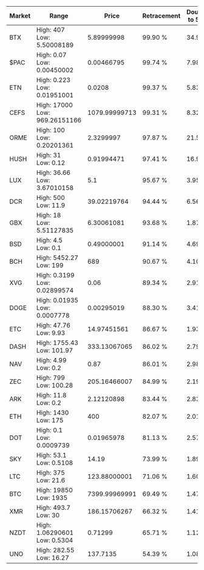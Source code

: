 | Market | Range | Price| Retracement | Doubles to 50% |
| --- | --- | --- | --- | --- |
| BTX | High: 407<br />Low: 5.50008189 | 5.89999998 | 99.90 % | 34.96 |
| $PAC | High: 0.07<br />Low: 0.00450002 | 0.00466795 | 99.74 % | 7.98 |
| ETN | High: 0.223<br />Low: 0.01951001 | 0.0208 | 99.37 % | 5.83 |
| CEFS | High: 17000<br />Low: 969.26151166 | 1079.99999713 | 99.31 % | 8.32 |
| ORME | High: 100<br />Low: 0.20201361 | 2.3299997 | 97.87 % | 21.50 |
| HUSH | High: 31<br />Low: 0.12 | 0.91994471 | 97.41 % | 16.91 |
| LUX | High: 36.66<br />Low: 3.67010158 | 5.1 | 95.67 % | 3.95 |
| DCR | High: 500<br />Low: 11.9 | 39.02219764 | 94.44 % | 6.56 |
| GBX | High: 18<br />Low: 5.51127835 | 6.30061081 | 93.68 % | 1.87 |
| BSD | High: 4.5<br />Low: 0.1 | 0.49000001 | 91.14 % | 4.69 |
| BCH | High: 5452.27<br />Low: 199 | 689 | 90.67 % | 4.10 |
| XVG | High: 0.3199<br />Low: 0.02899574 | 0.06 | 89.34 % | 2.91 |
| DOGE | High: 0.01935<br />Low: 0.0007778 | 0.00295019 | 88.30 % | 3.41 |
| ETC | High: 47.76<br />Low: 9.93 | 14.97451561 | 86.67 % | 1.93 |
| DASH | High: 1755.43<br />Low: 101.97 | 333.13067065 | 86.02 % | 2.79 |
| NAV | High: 4.99<br />Low: 0.2 | 0.87 | 86.01 % | 2.98 |
| ZEC | High: 799<br />Low: 100.28 | 205.16466007 | 84.99 % | 2.19 |
| ARK | High: 11.8<br />Low: 0.2 | 2.12120898 | 83.44 % | 2.83 |
| ETH | High: 1430<br />Low: 175 | 400 | 82.07 % | 2.01 |
| DOT | High: 0.1<br />Low: 0.0009739 | 0.01965978 | 81.13 % | 2.57 |
| SKY | High: 53.1<br />Low: 0.5108 | 14.19 | 73.99 % | 1.89 |
| LTC | High: 375<br />Low: 21.6 | 123.88000001 | 71.06 % | 1.60 |
| BTC | High: 19850<br />Low: 1935 | 7399.99969991 | 69.49 % | 1.47 |
| XMR | High: 493.7<br />Low: 30 | 186.15706267 | 66.32 % | 1.41 |
| NZDT | High: 1.06290601<br />Low: 0.5304 | 0.71299 | 65.71 % | 1.12 |
| UNO | High: 282.55<br />Low: 16.27 | 137.7135 | 54.39 % | 1.08 |
